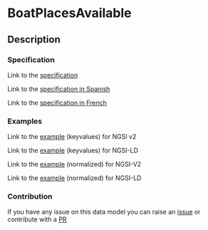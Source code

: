 # BoatPlacesAvailable

## Description 
### Specification

Link to the [specification](https://github.com/smart-data-models/dataModel.Ports/blob/master/BoatPlacesAvailable/doc/spec.md)

Link to the [specification in Spanish](https://github.com/smart-data-models/dataModel.Ports/blob/master/BoatPlacesAvailable/doc/spec_ES.md)

Link to the [specification in French](https://github.com/smart-data-models/dataModel.Ports/blob/master/BoatPlacesAvailable/doc/spec_FR.md)
### Examples

Link to the [example](https://smart-data-models.github.io/dataModel.Ports/BoatPlacesAvailable/examples/example.json) (keyvalues) for NGSI v2

Link to the [example](https://smart-data-models.github.io/dataModel.Ports/BoatPlacesAvailable/examples/example.jsonld) (keyvalues) for NGSI-LD

Link to the [example](https://smart-data-models.github.io/dataModel.Ports/BoatPlacesAvailable/examples/example-normalized.json) (normalized) for NGSI-V2

Link to the [example](https://smart-data-models.github.io/dataModel.Ports/BoatPlacesAvailable/examples/example-normalized.jsonld) (normalized) for NGSI-LD
### Contribution

 If you have any issue on this data model you can raise an [issue](https://github.com/smart-data-models/dataModel.Ports/issues)  or contribute with a [PR](https://github.com/smart-data-models/dataModel.Ports/pulls)